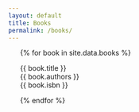```yaml
---
layout: default
title: Books
permalink: /books/
---
```


<ul>
{% for book in site.data.books %}
  <p>
  {{ book.title }} <br>
  {{ book.authors }} <br>
  {{ book.isbn }} <br>
  </p>
{% endfor %}
</ul>